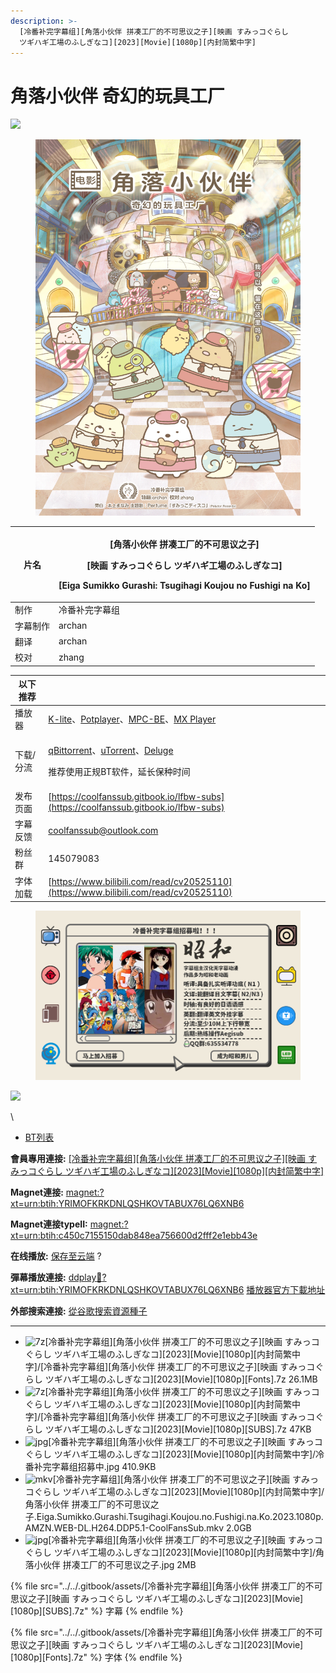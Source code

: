 ```yaml
---
description: >-
  [冷番补完字幕组][角落小伙伴 拼凑工厂的不可思议之子][映画 すみっコぐらし
  ツギハギ工場のふしぎなコ][2023][Movie][1080p][内封简繁中字]
---
```


# 角落小伙伴 奇幻的玩具工厂

![](https://s21.ax1x.com/2024/07/30/pkLr6Xt.jpg)

<figure><img src="../../.gitbook/assets/f5617c9a063c42309353068c052a6677_pkLr6Xt.jpg" alt=""><figcaption></figcaption></figure>







| 片名   | <p>[角落小伙伴 拼凑工厂的不可思议之子]</p><p>[映画 すみっコぐらし ツギハギ工場のふしぎなコ]</p><p>[Eiga Sumikko Gurashi: Tsugihagi Koujou no Fushigi na Ko]</p> |
| ---- | -------------------------------------------------------------------------------------------------------------------------- |
| 制作   | 冷番补完字幕组                                                                                                                    |
| 字幕制作 | archan                                                                                                                     |
| 翻译   | archan                                                                                                                     |
| 校对   | zhang                                                                                                                      |

&#x20;

| 以下推荐  |                                                                                                                                                                                                                                              |
| ----- | -------------------------------------------------------------------------------------------------------------------------------------------------------------------------------------------------------------------------------------------- |
| 播放器   | [K-lite](https://codecguide.com/download\_kl.htm)、[Potplayer](https://potplayer.daum.net/)、[MPC-BE](https://sourceforge.net/projects/mpcbe/)、[MX Player](https://www.lanzoui.com/b688551)                                                    |
| 下载/分流 | <p><a href="https://github.com/c0re100/qBittorrent-Enhanced-Edition/releases">qBittorrent</a>、<a href="https://hungryxhz.lanzouu.com/iUAtd058gd4h">uTorrent</a>、<a href="https://deluge-torrent.org/">Deluge</a></p><p>推荐使用正规BT软件，延长保种时间</p> |
| 发布页面  | [https://coolfanssub.gitbook.io/lfbw-subs](https://coolfanssub.gitbook.io/lfbw-subs)                                                                                                                                                         |
| 字幕反馈  | coolfanssub@outlook.com                                                                                                                                                                                                                      |
| 粉丝群   | 145079083                                                                                                                                                                                                                                    |
| 字体加载  | [https://www.bilibili.com/read/cv20525110](https://www.bilibili.com/read/cv20525110)                                                                                                                                                         |

&#x20;

<figure><img src="../../.gitbook/assets/5a6a1839945ad256c3445cfbb771b189_978071a1a11bf17e9f995c7a73e90c02.jpg" alt=""><figcaption></figcaption></figure>

![](https://img.gejiba.com/images/978071a1a11bf17e9f995c7a73e90c02.jpg)

\


* [BT列表](https://share.dmhy.org/topics/view/675298\_2023\_Movie\_1080p.html#tabs-1)

**會員專用連接:** [\[冷番补完字幕组\]\[角落小伙伴 拼凑工厂的不可思议之子\]\[映画 すみっコぐらし ツギハギ工場のふしぎなコ\]\[2023\]\[Movie\]\[1080p\]\[内封简繁中字\]](https://dl.dmhy.org/2024/07/30/c450c7155150dab848ea756600d2fff2e1ebb43e.torrent)

**Magnet連接:** [magnet:?xt=urn:btih:YRIMOFKRKDNLQSHKOVTABUX76LQ6XNB6](https://magnet/?xt=urn:btih:YRIMOFKRKDNLQSHKOVTABUX76LQ6XNB6\&dn=\&tr=http%3A%2F%2F104.143.10.186%3A8000%2Fannounce\&tr=udp%3A%2F%2F104.143.10.186%3A8000%2Fannounce\&tr=http%3A%2F%2Ftracker.openbittorrent.com%3A80%2Fannounce\&tr=http%3A%2F%2Ftracker3.itzmx.com%3A6961%2Fannounce\&tr=http%3A%2F%2Ftracker4.itzmx.com%3A2710%2Fannounce\&tr=http%3A%2F%2Ftracker.publicbt.com%3A80%2Fannounce\&tr=http%3A%2F%2Ftracker.prq.to%2Fannounce\&tr=http%3A%2F%2Fopen.acgtracker.com%3A1096%2Fannounce\&tr=https%3A%2F%2Ft-115.rhcloud.com%2Fonly\_for\_ylbud\&tr=http%3A%2F%2Ftracker1.itzmx.com%3A8080%2Fannounce\&tr=http%3A%2F%2Ftracker2.itzmx.com%3A6961%2Fannounce\&tr=udp%3A%2F%2Ftracker1.itzmx.com%3A8080%2Fannounce\&tr=udp%3A%2F%2Ftracker2.itzmx.com%3A6961%2Fannounce\&tr=udp%3A%2F%2Ftracker3.itzmx.com%3A6961%2Fannounce\&tr=udp%3A%2F%2Ftracker4.itzmx.com%3A2710%2Fannounce\&tr=http%3A%2F%2Fnyaa.tracker.wf%3A7777%2Fannounce)

**Magnet連接typeII:** [magnet:?xt=urn:btih:c450c7155150dab848ea756600d2fff2e1ebb43e](https://magnet/?xt=urn:btih:c450c7155150dab848ea756600d2fff2e1ebb43e)

**在线播放:** [保存至云端](https://mypikpak.com/drive/url-checker?url=magnet:?xt=urn:btih:c450c7155150dab848ea756600d2fff2e1ebb43e) ?

**彈幕播放連接:** [ddplay:magnet:?xt=urn:btih:YRIMOFKRKDNLQSHKOVTABUX76LQ6XNB6](ddplay:magnet:?xt=urn:btih:YRIMOFKRKDNLQSHKOVTABUX76LQ6XNB6\&dn=\&tr=http%3A%2F%2F104.143.10.186%3A8000%2Fannounce\&tr=udp%3A%2F%2F104.143.10.186%3A8000%2Fannounce\&tr=http%3A%2F%2Ftracker.openbittorrent.com%3A80%2Fannounce\&tr=http%3A%2F%2Ftracker3.itzmx.com%3A6961%2Fannounce\&tr=http%3A%2F%2Ftracker4.itzmx.com%3A2710%2Fannounce\&tr=http%3A%2F%2Ftracker.publicbt.com%3A80%2Fannounce\&tr=http%3A%2F%2Ftracker.prq.to%2Fannounce\&tr=http%3A%2F%2Fopen.acgtracker.com%3A1096%2Fannounce\&tr=https%3A%2F%2Ft-115.rhcloud.com%2Fonly\_for\_ylbud\&tr=http%3A%2F%2Ftracker1.itzmx.com%3A8080%2Fannounce\&tr=http%3A%2F%2Ftracker2.itzmx.com%3A6961%2Fannounce\&tr=udp%3A%2F%2Ftracker1.itzmx.com%3A8080%2Fannounce\&tr=udp%3A%2F%2Ftracker2.itzmx.com%3A6961%2Fannounce\&tr=udp%3A%2F%2Ftracker3.itzmx.com%3A6961%2Fannounce\&tr=udp%3A%2F%2Ftracker4.itzmx.com%3A2710%2Fannounce\&tr=http%3A%2F%2Fnyaa.tracker.wf%3A7777%2Fannounce) [播放器官方下載地址](http://www.dandanplay.com/?from=dmhy)

**外部搜索連接:** [從谷歌搜索資源種子](https://www.google.com/search?oe=utf-8\&q=c450c7155150dab848ea756600d2fff2e1ebb43e)

***

* ![7z](https://share.dmhy.org/images/icon/7z.gif)\[冷番补完字幕组]\[角落小伙伴 拼凑工厂的不可思议之子]\[映画 すみっコぐらし ツギハギ工場のふしぎなコ]\[2023]\[Movie]\[1080p]\[内封简繁中字]/\[冷番补完字幕组]\[角落小伙伴 拼凑工厂的不可思议之子]\[映画 すみっコぐらし ツギハギ工場のふしぎなコ]\[2023]\[Movie]\[1080p]\[Fonts].7z 26.1MB
* ![7z](https://share.dmhy.org/images/icon/7z.gif)\[冷番补完字幕组]\[角落小伙伴 拼凑工厂的不可思议之子]\[映画 すみっコぐらし ツギハギ工場のふしぎなコ]\[2023]\[Movie]\[1080p]\[内封简繁中字]/\[冷番补完字幕组]\[角落小伙伴 拼凑工厂的不可思议之子]\[映画 すみっコぐらし ツギハギ工場のふしぎなコ]\[2023]\[Movie]\[1080p]\[SUBS].7z 47KB
* ![jpg](https://share.dmhy.org/images/icon/jpg.gif)\[冷番补完字幕组]\[角落小伙伴 拼凑工厂的不可思议之子]\[映画 すみっコぐらし ツギハギ工場のふしぎなコ]\[2023]\[Movie]\[1080p]\[内封简繁中字]/冷番补完字幕组招募中.jpg 410.9KB
* ![mkv](https://share.dmhy.org/images/icon/mkv.gif)\[冷番补完字幕组]\[角落小伙伴 拼凑工厂的不可思议之子]\[映画 すみっコぐらし ツギハギ工場のふしぎなコ]\[2023]\[Movie]\[1080p]\[内封简繁中字]/角落小伙伴 拼凑工厂的不可思议之子.Eiga.Sumikko.Gurashi.Tsugihagi.Koujou.no.Fushigi.na.Ko.2023.1080p.AMZN.WEB-DL.H264.DDP5.1-CoolFansSub.mkv 2.0GB
* ![jpg](https://share.dmhy.org/images/icon/jpg.gif)\[冷番补完字幕组]\[角落小伙伴 拼凑工厂的不可思议之子]\[映画 すみっコぐらし ツギハギ工場のふしぎなコ]\[2023]\[Movie]\[1080p]\[内封简繁中字]/角落小伙伴 拼凑工厂的不可思议之子.jpg 2MB





{% file src="../../.gitbook/assets/[冷番补完字幕组][角落小伙伴 拼凑工厂的不可思议之子][映画 すみっコぐらし ツギハギ工場のふしぎなコ][2023][Movie][1080p][SUBS].7z" %}
字幕
{% endfile %}



{% file src="../../.gitbook/assets/[冷番补完字幕组][角落小伙伴 拼凑工厂的不可思议之子][映画 すみっコぐらし ツギハギ工場のふしぎなコ][2023][Movie][1080p][Fonts].7z" %}
字体
{% endfile %}
